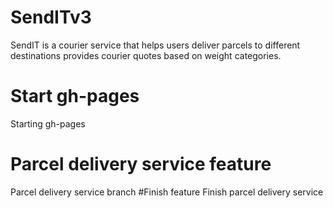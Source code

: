 # SendITv3
SendIT is a courier service that helps users deliver parcels to different destinations provides courier quotes based on weight categories.
# Start gh-pages
Starting gh-pages
# Parcel delivery service feature
Parcel delivery service branch
#Finish feature
Finish parcel delivery service


